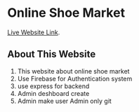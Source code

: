 # Online Shoe Market

[Live Website Link](https://newassinment.web.app/).

## About This Website

1.  This website about online shoe market
2.  Use Firebase for Authentication system
3.  use express for backend
4.  Admin deshboard create
5.  Admin make user Admin only
    git
